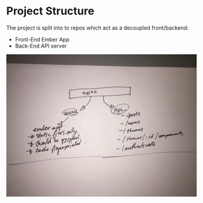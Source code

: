 # Project Structure

The project is split into to repos which act as a decoupled front/backend:
- Front-End Ember App
- Back-End API server

![Project Structure](images/project_structure.jpg)